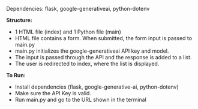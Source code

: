 Dependencies: flask, google-generativeai, python-dotenv

**Structure:**

- 1 HTML file (index) and 1 Python file (main)
- HTML file contains a form. When submitted, the form input is passed to main.py
- main.py initializes the google-generativeai API key and model.
- The input is passed through the API and the response is added to a list.
- The user is redirected to index, where the list is displayed.

**To Run:**
- Install dependencies (flask, google-generative-ai, python-dotenv)
- Make sure the API Key is valid.
- Run main.py and go to the URL shown in the terminal
